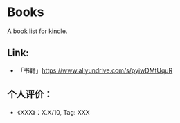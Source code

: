 # Books
A book list for kindle.

## Link:
- 「书籍」https://www.aliyundrive.com/s/pyiwDMtUquR 

## 个人评价：
- 《XXX》：X.X/10, Tag: XXX
